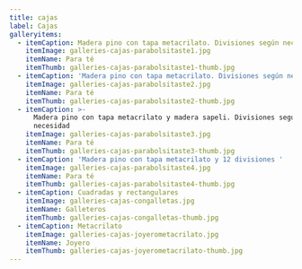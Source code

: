 ```yaml
---
title: cajas
label: Cajas
galleryitems:
  - itemCaption: Madera pino con tapa metacrilato. Divisiones según necesidad
    itemImage: galleries-cajas-parabolsitaste1.jpg
    itemName: Para té
    itemThumb: galleries-cajas-parabolsitaste1-thumb.jpg
  - itemCaption: 'Madera pino con tapa metacrilato. Divisiones según necesidad '
    itemImage: galleries-cajas-parabolsitaste2.jpg
    itemName: Para té
    itemThumb: galleries-cajas-parabolsitaste2-thumb.jpg
  - itemCaption: >-
      Madera pino con tapa metacrilato y madera sapeli. Divisiones según
      necesidad 
    itemImage: galleries-cajas-parabolsitaste3.jpg
    itemName: Para té
    itemThumb: galleries-cajas-parabolsitaste3-thumb.jpg
  - itemCaption: 'Madera pino con tapa metacrilato y 12 divisiones '
    itemImage: galleries-cajas-parabolsitaste4.jpg
    itemName: Para té
    itemThumb: galleries-cajas-parabolsitaste4-thumb.jpg
  - itemCaption: Cuadradas y rectangulares
    itemImage: galleries-cajas-congalletas.jpg
    itemName: Galleteros
    itemThumb: galleries-cajas-congalletas-thumb.jpg
  - itemCaption: Metacrilato
    itemImage: galleries-cajas-joyerometacrilato.jpg
    itemName: Joyero
    itemThumb: galleries-cajas-joyerometacrilato-thumb.jpg
---
```


